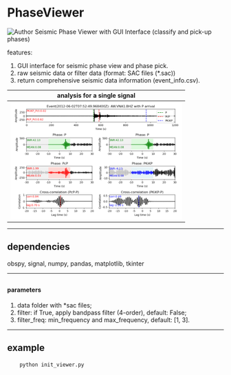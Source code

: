 # PhaseViewer
![Author](https://img.shields.io/badge/Author-TianyuCui-blue.svg)
Seismic Phase Viewer with GUI Interface (classify and pick-up phases)

features:
1. GUI interface for seismic phase view and phase pick.
2. raw seismic data or filter data (format: SAC files (*.sac))
3. return comprehensive seismic data information (event_info.csv).

|**analysis for a single signal**    |
|:--------------------------------------------------------------:|
|<img src="https://github.com/cuitianyu20/PhaseViewer/blob/main/src/demo.png" alt="fcwtaudio" width="400"/>|
***

## dependencies
obspy, signal, numpy, pandas, matplotlib, tkinter
***

## 
#### parameters
1. data folder with *sac files;
2. filter: if True, apply bandpass filter (4-order), default: False;
3. filter_freq: min_frequency and max_frequency, default: [1, 3].

***
## example
```bash
    python init_viewer.py
```

